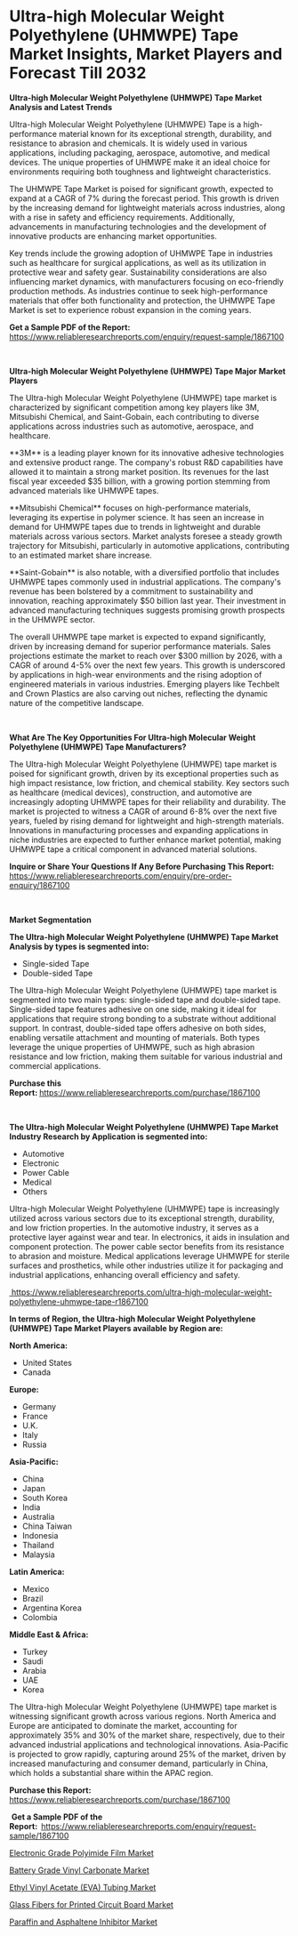 <p><h1>Ultra-high Molecular Weight Polyethylene (UHMWPE) Tape Market Insights, Market Players and Forecast Till 2032</h1></p><p><strong>Ultra-high Molecular Weight Polyethylene (UHMWPE) Tape Market Analysis and Latest Trends</strong></p>
<p><p>Ultra-high Molecular Weight Polyethylene (UHMWPE) Tape is a high-performance material known for its exceptional strength, durability, and resistance to abrasion and chemicals. It is widely used in various applications, including packaging, aerospace, automotive, and medical devices. The unique properties of UHMWPE make it an ideal choice for environments requiring both toughness and lightweight characteristics.</p><p>The UHMWPE Tape Market is poised for significant growth, expected to expand at a CAGR of 7% during the forecast period. This growth is driven by the increasing demand for lightweight materials across industries, along with a rise in safety and efficiency requirements. Additionally, advancements in manufacturing technologies and the development of innovative products are enhancing market opportunities.</p><p>Key trends include the growing adoption of UHMWPE Tape in industries such as healthcare for surgical applications, as well as its utilization in protective wear and safety gear. Sustainability considerations are also influencing market dynamics, with manufacturers focusing on eco-friendly production methods. As industries continue to seek high-performance materials that offer both functionality and protection, the UHMWPE Tape Market is set to experience robust expansion in the coming years.</p></p>
<p><strong>Get a Sample PDF of the Report:&nbsp;</strong> <a href="https://www.reliableresearchreports.com/enquiry/request-sample/1867100?utm_campaign=112&utm_medium=2&utm_source=Github&utm_content=ia&utm_term=03042025&utm_id=ultra-high-molecular-weight-polyethylene-uhmwpe-tape">https://www.reliableresearchreports.com/enquiry/request-sample/1867100</a></p>
<p>&nbsp;</p>
<p><strong>Ultra-high Molecular Weight Polyethylene (UHMWPE) Tape Major Market Players</strong></p>
<p><p>The Ultra-high Molecular Weight Polyethylene (UHMWPE) tape market is characterized by significant competition among key players like 3M, Mitsubishi Chemical, and Saint-Gobain, each contributing to diverse applications across industries such as automotive, aerospace, and healthcare.</p><p>**3M** is a leading player known for its innovative adhesive technologies and extensive product range. The company's robust R&D capabilities have allowed it to maintain a strong market position. Its revenues for the last fiscal year exceeded $35 billion, with a growing portion stemming from advanced materials like UHMWPE tapes.</p><p>**Mitsubishi Chemical** focuses on high-performance materials, leveraging its expertise in polymer science. It has seen an increase in demand for UHMWPE tapes due to trends in lightweight and durable materials across various sectors. Market analysts foresee a steady growth trajectory for Mitsubishi, particularly in automotive applications, contributing to an estimated market share increase.</p><p>**Saint-Gobain** is also notable, with a diversified portfolio that includes UHMWPE tapes commonly used in industrial applications. The company's revenue has been bolstered by a commitment to sustainability and innovation, reaching approximately $50 billion last year. Their investment in advanced manufacturing techniques suggests promising growth prospects in the UHMWPE sector.</p><p>The overall UHMWPE tape market is expected to expand significantly, driven by increasing demand for superior performance materials. Sales projections estimate the market to reach over $300 million by 2026, with a CAGR of around 4-5% over the next few years. This growth is underscored by applications in high-wear environments and the rising adoption of engineered materials in various industries. Emerging players like Techbelt and Crown Plastics are also carving out niches, reflecting the dynamic nature of the competitive landscape.</p></p>
<p>&nbsp;</p>
<p><strong>What Are The Key Opportunities For Ultra-high Molecular Weight Polyethylene (UHMWPE) Tape Manufacturers?</strong></p>
<p><p>The Ultra-high Molecular Weight Polyethylene (UHMWPE) tape market is poised for significant growth, driven by its exceptional properties such as high impact resistance, low friction, and chemical stability. Key sectors such as healthcare (medical devices), construction, and automotive are increasingly adopting UHMWPE tapes for their reliability and durability. The market is projected to witness a CAGR of around 6-8% over the next five years, fueled by rising demand for lightweight and high-strength materials. Innovations in manufacturing processes and expanding applications in niche industries are expected to further enhance market potential, making UHMWPE tape a critical component in advanced material solutions.</p></p>
<p><strong>Inquire or Share Your Questions If Any Before Purchasing This Report:</strong> <a href="https://www.reliableresearchreports.com/enquiry/pre-order-enquiry/1867100?utm_campaign=112&utm_medium=2&utm_source=Github&utm_content=ia&utm_term=03042025&utm_id=ultra-high-molecular-weight-polyethylene-uhmwpe-tape">https://www.reliableresearchreports.com/enquiry/pre-order-enquiry/1867100</a></p>
<p>&nbsp;</p>
<p><strong>Market Segmentation</strong></p>
<p><strong>The Ultra-high Molecular Weight Polyethylene (UHMWPE) Tape Market Analysis by types is segmented into:</strong></p>
<p><ul><li>Single-sided Tape</li><li>Double-sided Tape</li></ul></p>
<p><p>The Ultra-high Molecular Weight Polyethylene (UHMWPE) tape market is segmented into two main types: single-sided tape and double-sided tape. Single-sided tape features adhesive on one side, making it ideal for applications that require strong bonding to a substrate without additional support. In contrast, double-sided tape offers adhesive on both sides, enabling versatile attachment and mounting of materials. Both types leverage the unique properties of UHMWPE, such as high abrasion resistance and low friction, making them suitable for various industrial and commercial applications.</p></p>
<p><strong>Purchase this Report:&nbsp;</strong><a href="https://www.reliableresearchreports.com/purchase/1867100?utm_campaign=112&utm_medium=2&utm_source=Github&utm_content=ia&utm_term=03042025&utm_id=ultra-high-molecular-weight-polyethylene-uhmwpe-tape">https://www.reliableresearchreports.com/purchase/1867100</a></p>
<p>&nbsp;</p>
<p><strong>The Ultra-high Molecular Weight Polyethylene (UHMWPE) Tape Market Industry Research by Application is segmented into:</strong></p>
<p><ul><li>Automotive</li><li>Electronic</li><li>Power Cable</li><li>Medical</li><li>Others</li></ul></p>
<p><p>Ultra-high Molecular Weight Polyethylene (UHMWPE) tape is increasingly utilized across various sectors due to its exceptional strength, durability, and low friction properties. In the automotive industry, it serves as a protective layer against wear and tear. In electronics, it aids in insulation and component protection. The power cable sector benefits from its resistance to abrasion and moisture. Medical applications leverage UHMWPE for sterile surfaces and prosthetics, while other industries utilize it for packaging and industrial applications, enhancing overall efficiency and safety.</p></p>
<p><a href="https://www.reliableresearchreports.com/ultra-high-molecular-weight-polyethylene-uhmwpe-tape-r1867100?utm_campaign=112&utm_medium=2&utm_source=Github&utm_content=ia&utm_term=03042025&utm_id=ultra-high-molecular-weight-polyethylene-uhmwpe-tape">&nbsp;https://www.reliableresearchreports.com/ultra-high-molecular-weight-polyethylene-uhmwpe-tape-r1867100</a></p>
<p><strong>In terms of Region, the Ultra-high Molecular Weight Polyethylene (UHMWPE) Tape Market Players available by Region are:</strong></p>
<p>
    <p> <strong> North America: </strong>
        <ul>
            <li>United States</li>
            <li>Canada</li>
        </ul>
        </p> 
    <p> <strong> Europe: </strong>
        <ul>
            <li>Germany</li>
            <li>France</li>
            <li>U.K.</li>
            <li>Italy</li>
            <li>Russia</li>
        </ul>
        </p> 
    <p> <strong> Asia-Pacific: </strong>
        <ul>
            <li>China</li>
            <li>Japan</li>
            <li>South Korea</li>
            <li>India</li>
            <li>Australia</li>
            <li>China Taiwan</li>
            <li>Indonesia</li>
            <li>Thailand</li>
            <li>Malaysia</li>
        </ul>
        </p> 
    <p> <strong> Latin America: </strong>
        <ul>
            <li>Mexico</li>
            <li>Brazil</li>
            <li>Argentina Korea</li>
            <li>Colombia</li>
        </ul>
        </p> 
    <p> <strong> Middle East & Africa: </strong>
        <ul>
            <li>Turkey</li>
            <li>Saudi</li>
            <li>Arabia</li>
            <li>UAE</li>
            <li>Korea</li>
        </ul>
    </p>
    </p>
<p><p>The Ultra-high Molecular Weight Polyethylene (UHMWPE) tape market is witnessing significant growth across various regions. North America and Europe are anticipated to dominate the market, accounting for approximately 35% and 30% of the market share, respectively, due to their advanced industrial applications and technological innovations. Asia-Pacific is projected to grow rapidly, capturing around 25% of the market, driven by increased manufacturing and consumer demand, particularly in China, which holds a substantial share within the APAC region.</p></p>
<p><strong>Purchase this Report: </strong><a href="https://www.reliableresearchreports.com/purchase/1867100?utm_campaign=112&utm_medium=2&utm_source=Github&utm_content=ia&utm_term=03042025&utm_id=ultra-high-molecular-weight-polyethylene-uhmwpe-tape">https://www.reliableresearchreports.com/purchase/1867100</a></p>
<p>&nbsp;<strong>Get a Sample PDF of the Report:&nbsp;&nbsp;</strong><a href="https://www.reliableresearchreports.com/enquiry/request-sample/1867100?utm_campaign=112&utm_medium=2&utm_source=Github&utm_content=ia&utm_term=03042025&utm_id=ultra-high-molecular-weight-polyethylene-uhmwpe-tape">https://www.reliableresearchreports.com/enquiry/request-sample/1867100</a></p>
<p><strong></strong></p>
<p><p><a href="https://github.com/ximensbisade/Market-Research-Report-List-1/blob/main/electronic-grade-polyimide-film-market.md?utm_campaign=112&utm_medium=2&utm_source=Github&utm_content=ia&utm_term=03042025&utm_id=ultra-high-molecular-weight-polyethylene-uhmwpe-tape">Electronic Grade Polyimide Film Market</a></p><p><a href="https://github.com/oeungcolesh0/Market-Research-Report-List-1/blob/main/battery-grade-vinyl-carbonate-market.md?utm_campaign=112&utm_medium=2&utm_source=Github&utm_content=ia&utm_term=03042025&utm_id=ultra-high-molecular-weight-polyethylene-uhmwpe-tape">Battery Grade Vinyl Carbonate Market</a></p><p><a href="https://github.com/chaiszepkadk/Market-Research-Report-List-1/blob/main/ethyl-vinyl-acetate-eva-tubing-market.md?utm_campaign=112&utm_medium=2&utm_source=Github&utm_content=ia&utm_term=03042025&utm_id=ultra-high-molecular-weight-polyethylene-uhmwpe-tape">Ethyl Vinyl Acetate (EVA) Tubing Market</a></p><p><a href="https://github.com/neiridionna/Market-Research-Report-List-1/blob/main/glass-fibers-for-printed-circuit-board-market.md?utm_campaign=112&utm_medium=2&utm_source=Github&utm_content=ia&utm_term=03042025&utm_id=ultra-high-molecular-weight-polyethylene-uhmwpe-tape">Glass Fibers for Printed Circuit Board Market</a></p><p><a href="https://github.com/amagloeaad54/Market-Research-Report-List-1/blob/main/paraffin-and-asphaltene-inhibitor-market.md?utm_campaign=112&utm_medium=2&utm_source=Github&utm_content=ia&utm_term=03042025&utm_id=ultra-high-molecular-weight-polyethylene-uhmwpe-tape">Paraffin and Asphaltene Inhibitor Market</a></p></p>